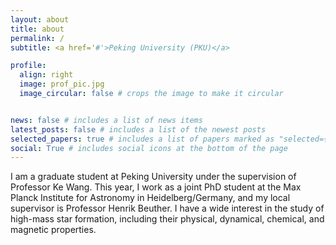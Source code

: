 ```yaml
---
layout: about
title: about
permalink: /
subtitle: <a href='#'>Peking University (PKU)</a>

profile:
  align: right
  image: prof_pic.jpg
  image_circular: false # crops the image to make it circular


news: false # includes a list of news items
latest_posts: false # includes a list of the newest posts
selected_papers: true # includes a list of papers marked as "selected={true}"
social: True # includes social icons at the bottom of the page
---
```


I am a graduate student at Peking University under the supervision of Professor Ke Wang. This year, I work as a joint PhD student at the Max Planck Institute for Astronomy in Heidelberg/Germany, and my local supervisor is Professor Henrik Beuther. I have a wide interest in the study of high-mass star formation, including their physical, dynamical, chemical, and magnetic properties.
